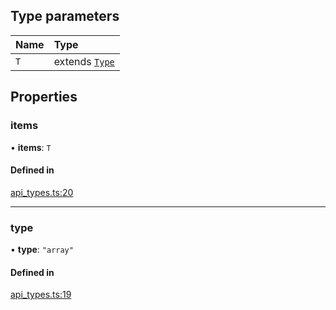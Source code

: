 ## Type parameters

| Name | Type |
| :------ | :------ |
| `T` | extends [`Type`](../enums/Type.md) |

## Properties

### items

• **items**: `T`

#### Defined in

[api_types.ts:20](https://github.com/coda/packs-sdk/blob/main/api_types.ts#L20)

___

### type

• **type**: ``"array"``

#### Defined in

[api_types.ts:19](https://github.com/coda/packs-sdk/blob/main/api_types.ts#L19)
